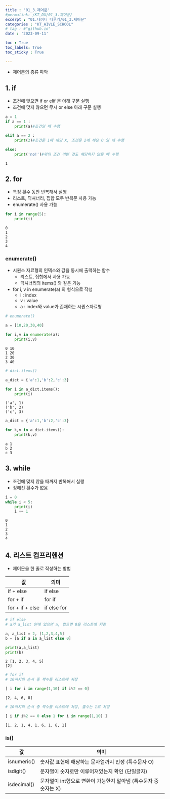 ```yaml
---
title : '01_3.제어문' 
#permalink: /KT_DX/01_3.제어문/
excerpt : "01.데이터 다루기/01_3.제어문"
categories : "KT_AIVLE_SCHOOL"
# tag : #"github.io"
date : '2023-09-11'

toc : True
toc_labels: True
toc_sticky : True

---
```


- 제어문의 종류 파악 

## 1. if 

- 조건에 맞으면 if or elif 문 아래 구문 실행
- 조건에 맞지 않으면 무시 or else 아래 구문 실행


```python
a = 1
if a == 1 :
    print(a)#조건일 때 수행

elif a == 2 :
    print(2)#조건문 1에 해당 X, 조건문 2에 해당 O 일 때 수행

else:
    print('no!')#위의 조건 어떤 것도 해당하지 않을 때 수행
```

    1
    

## 2. for

- 특정 횟수 동안 반복해서 실행
- 리스트, 딕셔너리, 집합 모두 반복문 사용 가능
- enumerate() 사용 가능


```python
for i in range(5):
    print(i)
```

    0
    1
    2
    3
    4
    

### enumerate()
- 시퀀스 자료형의 인덱스와 값을 동시에 출력하는 함수
    - 리스트, 집합에서 사용 가능
    - 딕셔너리의 items() 와 같은 기능
- for i, v in enumerate(a) 의 형식으로 작성
    - i : index
    - v : value
    - a : index와 value가 존재하는 시퀀스자료형


```python
# enumerate()

a = [10,20,30,40]

for i,v in enumerate(a):
    print(i,v)

```

    0 10
    1 20
    2 30
    3 40
    


```python
# dict.items()

a_dict = {'a':1,'b':2,'c':3}

for i in a_dict.items():
    print(i)
```

    ('a', 1)
    ('b', 2)
    ('c', 3)
    


```python
a_dict = {'a':1,'b':2,'c':3}

for k,v in a_dict.items():
    print(k,v)
```

    a 1
    b 2
    c 3
    

## 3. while 

- 조건에 맞지 않을 때까지 반복해서 실행
- 정해진 횟수가 없음 


```python
i = 0
while i < 5:
    print(i)
    i += 1
```

    0
    1
    2
    3
    4
    

## 4. 리스트 컴프리헨션

- 제어문을 한 줄로 작성하는 방법


| 값  | 의미 |
| --- | --- |
| if + else | if else |
| for + if  | for if  |
| for + if + else | if else for |


```python
# if else
# a가 a_list 안에 있으면 a, 없으면 0을 리스트에 저장

a, a_list = 2, [1,2,3,4,5]
b = [a if a in a_list else 0]

print(a,a_list)
print(b)
```

    2 [1, 2, 3, 4, 5]
    [2]
    


```python
# for if 
# 10까지의 순서 중 짝수를 리스트에 저장

[ i for i in range(1,10) if i%2 == 0]
```




    [2, 4, 6, 8]




```python
# 10까지의 순서 중 짝수를 리스트에 저장, 홀수는 1로 저장

[ i if i%2 == 0 else 1 for i in range(1,10) ]
```




    [1, 2, 1, 4, 1, 6, 1, 8, 1]



### is()

| 값  | 의미 |
| --- | --- |
| isnumeric() | 숫자값 표현에 해당하는 문자열까지 인정 (특수문자 O) |
| isdigit() | 문자열이 숫자로만 이루어져있는지 확인 (단일글자) |
| isdecimal() | 문자열이 int형으로 변환이 가능한지 알아냄 (특수문자 중 숫자는 X) |

